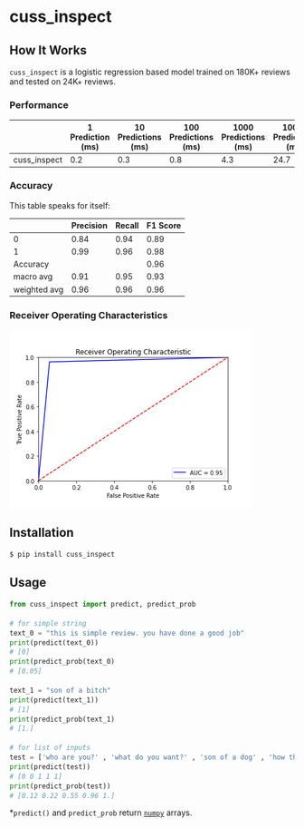 # cuss_inspect

## How It Works

`cuss_inspect` is a logistic regression based model trained on 180K+ reviews and tested on 24K+ reviews.

### Performance


|  | 1 Prediction (ms) | 10 Predictions (ms) | 100 Predictions (ms) | 1000 Predictions (ms) | 10000 Predictions (ms) 
| --------|-------------------|---------------------|-----------------------| -----------------------|----------------------- 
| cuss_inspect | 0.2 | 0.3 | 0.8 | 4.3 | 24.7




### Accuracy

This table speaks for itself:

| | Precision | Recall | F1 Score
| --- | ------- | ------------- | ---------------------- 
0 | 0.84 | 0.94 | 0.89
1 | 0.99 | 0.96 | 0.98
Accuracy | | | 0.96
macro avg | 0.91 | 0.95 | 0.93
weighted avg | 0.96 | 0.96 | 0.96


### Receiver Operating Characteristics 
![ROC Curve](https://github.com/LMSharma/cuss_inspect/blob/main/ROC_Curve.jpeg) 

## Installation

```
$ pip install cuss_inspect
```

## Usage

```python
from cuss_inspect import predict, predict_prob

# for simple string
text_0 = "this is simple review. you have done a good job"
print(predict(text_0))
# [0]
print(predict_prob(text_0)
# [0.05]

text_1 = "son of a bitch"
print(predict(text_1))
# [1]
print(predict_prob(text_1)
# [1.]

# for list of inputs
test = ['who are you?' , 'what do you want?' , 'son of a dog' , 'how the hell can you say that' , 'fuck it']
print(predict(test))
# [0 0 1 1 1]
print(predict_prob(test))
# [0.12 0.22 0.55 0.96 1.]

```

*`predict()` and `predict_prob` return [`numpy`](https://pypi.org/project/numpy/) arrays.
